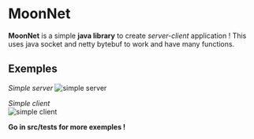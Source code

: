 # MoonNet
**MoonNet** is a simple **java library** to create *server-client* application !
This uses java socket and netty bytebuf to work and have many functions.

## Exemples
*Simple server*
![simple server](https://i.ibb.co/G2WfJ8W/1.png)

*Simple client*<br/>
![simple client](https://i.ibb.co/0txRn1R/2.png)

**Go in src/tests for more exemples !**
